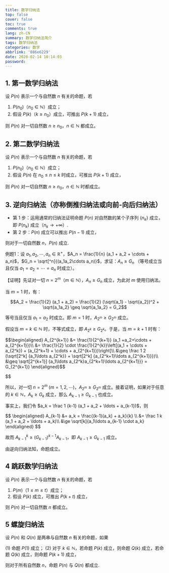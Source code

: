 ```yaml
---
title: 数学归纳法
top: false
cover: false
toc: true
comments: true
lang: zh-CN
summary: 数学归纳法简介
tags: 数学归纳法
categories: 数学
abbrlink: '886e6229'
date: 2020-02-14 10:14:03
password:
---
```


## 1. 第一数学归纳法

设 $P(n)$ 表示一个与自然数 $n$ 有关的命题，若

1. $P(n_0)$（$n_0 \in \mathbb{N}$）成立；
2. 假设 $P(k)$（$k\geq n_0$）成立，可推出 $P(k+1)$ 成立，

则 $P(n)$ 对一切自然数 $n\ge n_0$，$n\in \mathbb{N}$ 都成立。

## 2. 第二数学归纳法

设 $P(n)$ 表示一个与自然数 $n$ 有关的命题，若

1. $P(n_0)$（$n_0 \in \mathbb{N}$）成立；
2. 假设 $P(n)$ 在 $n_0 \le n \le k$ 时成立，可推出 $P(k+1)$ 成立，

则 $P(n)$ 对一切自然数 $n\ge n_0$，$n\in \mathbb{N}$ 时都成立。

## 3. 逆向归纳法（亦称倒推归纳法或向前-向后归纳法）

- 第 1 步：运用通常的归纳法证明命题 $P(n)$ 对自然数的某个子序列  $\{n_k\}$ 成立，即 $P(n_k)$ 成立（$n_k \to + \infty$）.
- 第 2 步：$P(n)$ 成立可以推出 $P(n-1)$ 成立，

则对于一切自然数 $n$，$P(n)$ 成立.

例题1：设 $a_1, a_2, \cdots, a_n \in \mathbb{R}^+$，$A_n = \frac{1}{n} (a_1 + a_2 + \cdots + a_n)$，$G_n = \sqrt[^n]{(a_1a_2\cdots a_n)}$，求证：$A_n \geq G_n$ （等号成立当且仅当 $a_1=a_2=\cdots = a_n$ 时成立）。

【证明】先证对一切 $n = 2^m$（$m \in \mathbb{N}$），$A_n \geq G_n$ 成立，为此对 $m$ 使用归纳法。

当 $m=1$ 时，有：

$$A_2 = \frac{1}{2} (a_1 + a_2) = \frac{1}{2} (\sqrt{a_1} - \sqrt{a_2})^2 + \sqrt{a_1a_2} \geq \sqrt{a_1a_2} = G_2$$

等号当且仅当 $a_1 = a_2$ 时成立。即 $m=1$ 时，$A_{2^m} \geq G_{2^m}$ 成立。

假设当 $m=k \in \mathbb{N}$ 时，不等式成立，即 $A_{2^k} \geq G_{2^k}$。于是，当 $m = k+1$ 时有：

<article>
$$\begin{aligned}
A_{2^{k+1}} &= \frac{1}{2^{k+1}} (a_1 +a_2+\cdots + a_{2^{k+1}})\\
&= \frac{1}{2} \cdot \frac{1}{2^{k}}\left[(a_1 + \cdots + a_{2^k}) + (a_{2^k+1} + \cdots + a_{2^{k+1}})\right]\\
&\geq \frac 1 2 (\sqrt[2^k] {a_1\ldots a_{2^k}} + \sqrt[2^k] {a_{2^k+1}\ldots a_{2^{k+1}}})\\
&\geq \sqrt[2^{k+1}] {a_1\ldots a_{2^k}a_{2^k+1}\ldots a_{2^{k+1}}}
= G_{2^{k+1}}
\end{aligned}$$
</article>


$$

所以，对一切 $n=2^m$ ($m=1,2,\cdots$)，$A_{2^m} \geq G_{2^m}$ 成立。接着证明，如果对于任意的 $k \in \mathbb{N}$，$A_k \ge G_k$ 成立，那么 $A_{k-1} \ge G_{k-1}$ 也成立。

事实上，我们令 $a_k = \frac 1 {k-1} (a_1 + a_2 + \ldots + a_{k-1})$，则

<article>
$$
\begin{aligned}
A_{k-1} &= a_k = \frac{(k-1)(a_k) + a_k}{k} \\
&= \frac 1 k (a_1 + a_2 + \ldots + a_k)\\
&\ge \sqrt[k]{a_1\ldots a_{k-1} \cdot a_k}
\end{aligned}
$$
</article>

故而 $A_{k-1}^k \ge (G_{k-1})^{k-1} A_{k-1}$，即 $A_{k-1} \ge G_{k-1}$ 成立。

由逆向归纳法知，命题成立。

## 4 跳跃数学归纳法

设 $P(n)$ 表示一个与自然数 $n$ 有关的命题，若

1. $P(m)$（$1\le m \le t$）成立；
2. 假设 $P(k)$ 成立，可推出 $P(k+t)$ 成立，

则 $P(n)$ 对一切自然数 $n$ 都成立。

## 5 螺旋归纳法

设 $P(n)$  和 $Q(n)$ 是两串与自然数 $n$ 有关的命题，如果

(1) 命题 $P(1)$ 成立；
(2) 对于 $k \in \mathbb{N}$，若命题 $P(k)$ 成立，则命题 $Q(k)$ 成立，若命题 $Q(k)$ 成立，则命题 $P(k+1)$ 成立，

则对于所有自然数 $n$，命题 $P(n)$ 与 $Q(n)$ 都成立.

